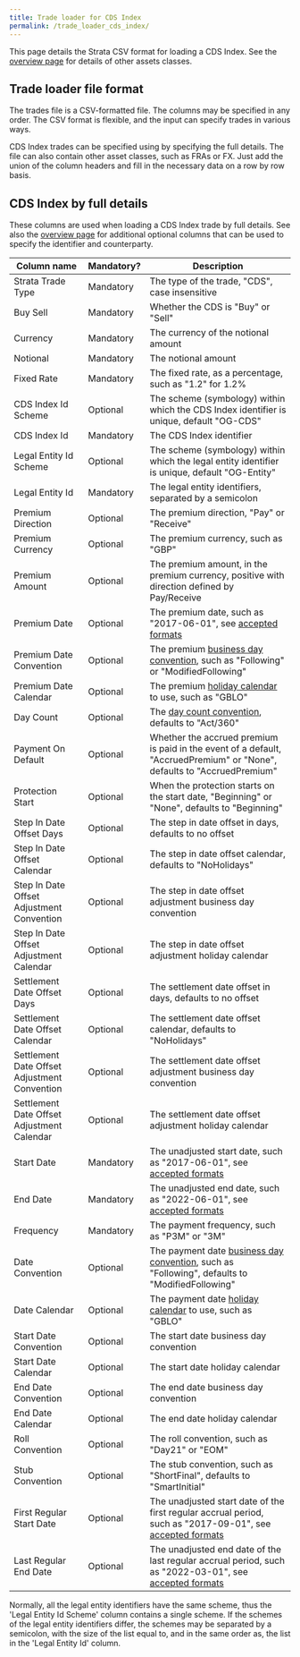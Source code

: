 ```yaml
---
title: Trade loader for CDS Index
permalink: /trade_loader_cds_index/
---
```


This page details the Strata CSV format for loading a CDS Index.
See the [overview page]({{site.baseurl}}/trade_loader) for details of other assets classes.


## Trade loader file format

The trades file is a CSV-formatted file.
The columns may be specified in any order.
The CSV format is flexible, and the input can specify trades in various ways.

CDS Index trades can be specified using by specifying the full details.
The file can also contain other asset classes, such as FRAs or FX.
Just add the union of the column headers and fill in the necessary data on a row by row basis.


## CDS Index by full details

These columns are used when loading a CDS Index trade by full details.
See also the [overview page]({{site.baseurl}}/trade_loader) for additional optional columns that can be used
to specify the identifier and counterparty.

| Column name              | Mandatory?  | Description |
|--------------------------|-------------|-------------|
| Strata Trade Type        | Mandatory   | The type of the trade, "CDS", case insensitive |
| Buy Sell                 | Mandatory   | Whether the CDS is "Buy" or "Sell" |
| Currency                 | Mandatory   | The currency of the notional amount |
| Notional                 | Mandatory   | The notional amount |
| Fixed Rate               | Mandatory   | The fixed rate, as a percentage, such as "1.2" for 1.2% |
| CDS Index Id Scheme      | Optional    | The scheme (symbology) within which the CDS Index identifier is unique, default "OG-CDS" |
| CDS Index Id             | Mandatory   | The CDS Index identifier |
| Legal Entity Id Scheme   | Optional    | The scheme (symbology) within which the legal entity identifier is unique, default "OG-Entity" |
| Legal Entity Id          | Mandatory   | The legal entity identifiers, separated by a semicolon |
| Premium Direction        | Optional    | The premium direction, "Pay" or "Receive" |
| Premium Currency         | Optional    | The premium currency, such as "GBP" |
| Premium Amount           | Optional    | The premium amount, in the premium currency, positive with direction defined by Pay/Receive |
| Premium Date             | Optional    | The premium date, such as "2017-06-01", see [accepted formats]({{site.baseurl}}/common_formats/) |
| Premium Date Convention  | Optional    | The premium [business day convention]({{site.baseurl}}/date_adjustments/), such as "Following" or "ModifiedFollowing" |
| Premium Date Calendar    | Optional    | The premium [holiday calendar]({{site.baseurl}}/holiday_data/) to use, such as "GBLO" |
| Day Count                | Optional    | The [day count convention]({{site.baseurl}}/day_counts/), defaults to "Act/360" |
| Payment On Default       | Optional    | Whether the accrued premium is paid in the event of a default, "AccruedPremium" or "None", defaults to "AccruedPremium" |
| Protection Start         | Optional    | When the protection starts on the start date, "Beginning" or "None", defaults to "Beginning" |
| Step In Date Offset Days                  | Optional | The step in date offset in days, defaults to no offset |
| Step In Date Offset Calendar              | Optional | The step in date offset calendar, defaults to "NoHolidays" |
| Step In Date Offset Adjustment Convention | Optional | The step in date offset adjustment business day convention |
| Step In Date Offset Adjustment Calendar   | Optional | The step in date offset adjustment holiday calendar |
| Settlement Date Offset Days                  | Optional | The settlement date offset in days, defaults to no offset |
| Settlement Date Offset Calendar              | Optional | The settlement date offset calendar, defaults to "NoHolidays" |
| Settlement Date Offset Adjustment Convention | Optional | The settlement date offset adjustment business day convention |
| Settlement Date Offset Adjustment Calendar   | Optional | The settlement date offset adjustment holiday calendar |
| Start Date               | Mandatory   | The unadjusted start date, such as "2017-06-01", see [accepted formats]({{site.baseurl}}/common_formats/) |
| End Date                 | Mandatory   | The unadjusted end date, such as "2022-06-01", see [accepted formats]({{site.baseurl}}/common_formats/) |
| Frequency                | Mandatory   | The payment frequency, such as "P3M" or "3M" |
| Date Convention          | Optional    | The payment date [business day convention]({{site.baseurl}}/date_adjustments/), such as "Following", defaults to "ModifiedFollowing" |
| Date Calendar            | Optional    | The payment date [holiday calendar]({{site.baseurl}}/holiday_data/) to use, such as "GBLO" |
| Start Date Convention    | Optional    | The start date business day convention |
| Start Date Calendar      | Optional    | The start date holiday calendar |
| End Date Convention      | Optional    | The end date business day convention |
| End Date Calendar        | Optional    | The end date holiday calendar |
| Roll Convention          | Optional    | The roll convention, such as "Day21" or "EOM" |
| Stub Convention          | Optional    | The stub convention, such as "ShortFinal", defaults to "SmartInitial" |
| First Regular Start Date | Optional    | The unadjusted start date of the first regular accrual period, such as "2017-09-01", see [accepted formats]({{site.baseurl}}/common_formats/) |
| Last Regular End Date    | Optional    | The unadjusted end date of the last regular accrual period, such as "2022-03-01", see [accepted formats]({{site.baseurl}}/common_formats/) |

Normally, all the legal entity identifiers have the same scheme, thus the 'Legal Entity Id Scheme' column contains a single scheme.
If the schemes of the legal entity identifiers differ, the schemes may be separated by a semicolon, with the size
of the list equal to, and in the same order as, the list in the 'Legal Entity Id' column.
